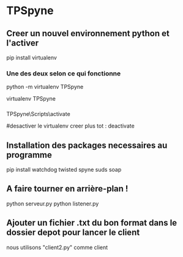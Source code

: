# TPSpyne

## Creer un nouvel environnement python et l'activer

pip install virtualenv

### Une des deux selon ce qui fonctionne
python -m virtualenv TPSpyne

virtualenv TPSpyne
###

TPSpyne\Scripts\activate

#desactiver le virtualenv creer plus tot : 
deactivate

## Installation des packages necessaires au programme

pip install watchdog twisted spyne suds soap

## A faire tourner en arrière-plan !
python serveur.py
python listener.py


## Ajouter un fichier .txt du bon format dans le dossier depot pour lancer le client
nous utilisons "client2.py" comme client